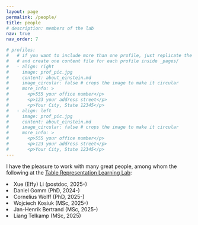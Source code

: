 ```yaml
---
layout: page
permalink: /people/
title: people
# description: members of the lab
nav: true
nav_order: 7

# profiles:
#   # if you want to include more than one profile, just replicate the following block
#   # and create one content file for each profile inside _pages/
#   - align: right
#     image: prof_pic.jpg
#     content: about_einstein.md
#     image_circular: false # crops the image to make it circular
#     more_info: >
#       <p>555 your office number</p>
#       <p>123 your address street</p>
#       <p>Your City, State 12345</p>
#   - align: left
#     image: prof_pic.jpg
#     content: about_einstein.md
#     image_circular: false # crops the image to make it circular
#     more_info: >
#       <p>555 your office number</p>
#       <p>123 your address street</p>
#       <p>Your City, State 12345</p>
---
```


I have the pleasure to work with many great people, among whom the following at the <a href="https://trl-lab.github.io" target="blank">Table Representation Learning Lab</a>:<br>

<div style="text-align: justify;">
<p>
  <li>Xue (Effy) Li (postdoc, 2025-)</li>
  <li>Daniel Gomm (PhD, 2024-)</li>
  <li>Cornelius Wolff (PhD, 2025-)</li>
  <li>Wojciech Kosiuk (MSc, 2025-)</li>
  <li>Jan-Henrik Bertrand (MSc, 2025-)</li>
  <li>Liang Telkamp (MSc, 2025)</li>
</p>
<br>
</div>
